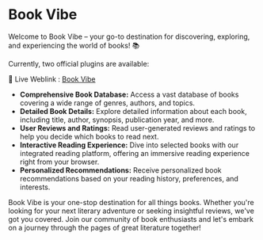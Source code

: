 # Book Vibe

Welcome to Book Vibe – your go-to destination for discovering, exploring, and experiencing the world of books! 📚

Currently, two official plugins are available:


🔗 Live Weblink : [Book Vibe](www.bookvibe.com)


- **Comprehensive Book Database:** Access a vast database of books covering a wide range of genres, authors, and topics.
- **Detailed Book Details:** Explore detailed information about each book, including title, author, synopsis, publication year, and more.
- **User Reviews and Ratings:** Read user-generated reviews and ratings to help you decide which books to read next.
- **Interactive Reading Experience:** Dive into selected books with our integrated reading platform, offering an immersive reading experience right from your browser.
- **Personalized Recommendations:** Receive personalized book recommendations based on your reading history, preferences, and interests.


Book Vibe is your one-stop destination for all things books. Whether you're looking for your next literary adventure or seeking insightful reviews, we've got you covered. Join our community of book enthusiasts and let's embark on a journey through the pages of great literature together!
